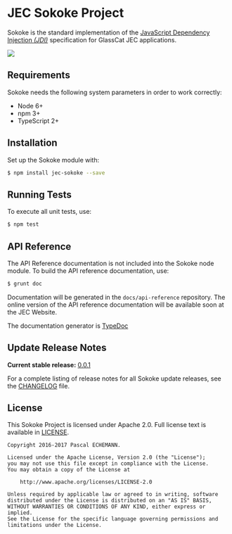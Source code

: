 # JEC Sokoke Project

Sokoke is the standard implementation of the [JavaScript Dependency Injection *(JDI)*][jec-jdi-url]
specification for GlassCat JEC applications.

[![][jec-logo]][jec-url]

## Requirements

Sokoke needs the following system parameters in order to work correctly:

- Node 6+
- npm 3+
- TypeScript 2+

## Installation

Set up the Sokoke module with:

```bash
$ npm install jec-sokoke --save
```

## Running Tests

To execute all unit tests, use:

```bash
$ npm test
```

## API Reference

The API Reference documentation is not included into the Sokoke node module. To build the API reference documentation, use:

```bash
$ grunt doc
```

Documentation will be generated in the `docs/api-reference` repository.
The online version of the  API reference documentation will be available soon at the JEC Website.

The documentation generator is [TypeDoc](http://typedoc.org/)

## Update Release Notes

**Current stable release:** [0.0.1](CHANGELOG.md#jec-sokoke-0.0.1)
 
For a complete listing of release notes for all Sokoke update releases, see the [CHANGELOG](CHANGELOG.md) file. 

## License
This Sokoke Project is licensed under Apache 2.0. Full license text is available in [LICENSE](LICENSE).

```
Copyright 2016-2017 Pascal ECHEMANN.

Licensed under the Apache License, Version 2.0 (the "License");
you may not use this file except in compliance with the License.
You may obtain a copy of the License at

    http://www.apache.org/licenses/LICENSE-2.0

Unless required by applicable law or agreed to in writing, software
distributed under the License is distributed on an "AS IS" BASIS,
WITHOUT WARRANTIES OR CONDITIONS OF ANY KIND, either express or implied.
See the License for the specific language governing permissions and
limitations under the License.
```

[jec-url]: https://github.com/pechemann/JEC
[jec-jdi-url]: https://github.com/pechemann/jec-jdi
[jec-logo]: https://raw.githubusercontent.com/pechemann/JEC/master/assets/jec-logos/jec-logo.png